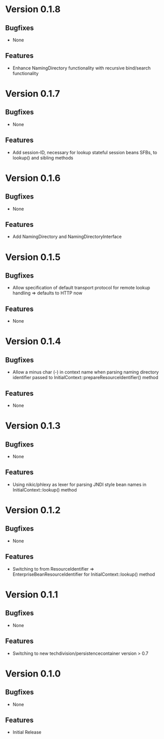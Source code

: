 # Version 0.1.8

## Bugfixes

* None

## Features

* Enhance NamingDirectory functionality with recursive bind/search functionality

# Version 0.1.7

## Bugfixes

* None

## Features

* Add session-ID, necessary for lookup stateful session beans SFBs, to lookup() and sibling methods

# Version 0.1.6

## Bugfixes

* None

## Features

* Add NamingDirectory and NamingDirectoryInterface

# Version 0.1.5

## Bugfixes

* Allow specification of default transport protocol for remote lookup handling => defaults to HTTP now

## Features

* None

# Version 0.1.4

## Bugfixes

* Allow a minus char (-) in context name when parsing naming directory identifier passed to InitialContext::prepareResourceIdentifier() method

## Features

* None

# Version 0.1.3

## Bugfixes

* None

## Features

* Using nikic/phlexy as lexer for parsing JNDI style bean names in InitialContext::lookup() method

# Version 0.1.2

## Bugfixes

* None

## Features

* Switching to from ResourceIdentifier => EnterpriseBeanResourceIdentifier for InitialContext::lookup() method

# Version 0.1.1

## Bugfixes

* None

## Features

* Switching to new techdivision/persistencecontainer version > 0.7

# Version 0.1.0

## Bugfixes

* None

## Features

* Initial Release